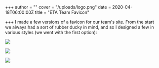 +++
author = ""
cover = "/uploads/logo.png"
date = 2020-04-18T06:00:00Z
title = "ETA Team Favicon"

+++
I made a few versions of a favicon for our team's site. From the start we always had a sort of rubber ducky in mind, and so I designed a few in various styles (we went with the first option):

![](/uploads/logo.png)

![](/uploads/logo_line.png)

![](/uploads/logo_cartoon.png)